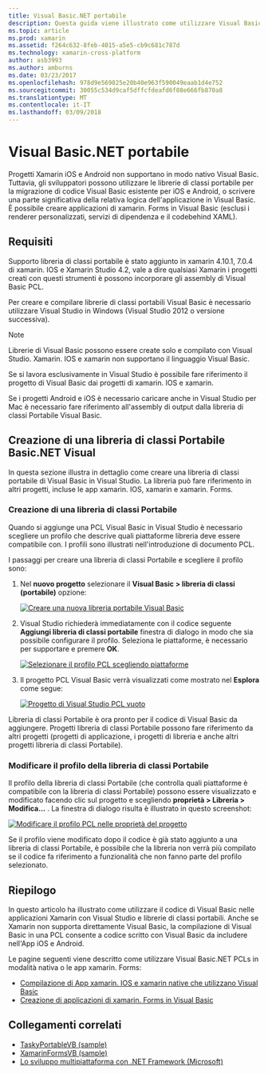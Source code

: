 ```yaml
---
title: Visual Basic.NET portabile
description: Questa guida viene illustrato come utilizzare Visual Basic per scrivere i progetti libreria di classe portabile (PCL) che possono essere usati nelle soluzioni destinate a xamarin. IOS e xamarin.
ms.topic: article
ms.prod: xamarin
ms.assetid: f264c632-8feb-4015-a5e5-cb9c681c787d
ms.technology: xamarin-cross-platform
author: asb3993
ms.author: amburns
ms.date: 03/23/2017
ms.openlocfilehash: 978d9e569825e20b40e963f590049eaab1d4e752
ms.sourcegitcommit: 30055c534d9caf5dffcfdeafd6f08e666fb870a8
ms.translationtype: MT
ms.contentlocale: it-IT
ms.lasthandoff: 03/09/2018
---
```

# <a name="portable-visual-basicnet"></a>Visual Basic.NET portabile

Progetti Xamarin iOS e Android non supportano in modo nativo Visual Basic. Tuttavia, gli sviluppatori possono utilizzare le librerie di classi portabile per la migrazione di codice Visual Basic esistente per iOS e Android, o scrivere una parte significativa della relativa logica dell'applicazione in Visual Basic. È possibile creare applicazioni di xamarin. Forms in Visual Basic (esclusi i renderer personalizzati, servizi di dipendenza e il codebehind XAML).

## <a name="requirements"></a>Requisiti

Supporto libreria di classi portabile è stato aggiunto in xamarin 4.10.1, 7.0.4 di xamarin. IOS e Xamarin Studio 4.2, vale a dire qualsiasi Xamarin i progetti creati con questi strumenti è possono incorporare gli assembly di Visual Basic PCL.

Per creare e compilare librerie di classi portabili Visual Basic è necessario utilizzare Visual Studio in Windows (Visual Studio 2012 o versione successiva).

> [!NOTE]
> Librerie di Visual Basic possono essere create solo e compilato con Visual Studio. Xamarin. IOS e xamarin non supportano il linguaggio Visual Basic.
>
> Se si lavora esclusivamente in Visual Studio è possibile fare riferimento il progetto di Visual Basic dai progetti di xamarin. IOS e xamarin.
>
> Se i progetti Android e iOS è necessario caricare anche in Visual Studio per Mac è necessario fare riferimento all'assembly di output dalla libreria di classi Portabile Visual Basic.


## <a name="creating-a-visual-basicnet-pcl"></a>Creazione di una libreria di classi Portabile Basic.NET Visual

In questa sezione illustra in dettaglio come creare una libreria di classi portabile di Visual Basic in Visual Studio.
La libreria può fare riferimento in altri progetti, incluse le app xamarin. IOS, xamarin e xamarin. Forms.

### <a name="creating-a-pcl"></a>Creazione di una libreria di classi Portabile

Quando si aggiunge una PCL Visual Basic in Visual Studio è necessario scegliere un profilo che descrive quali piattaforme libreria deve essere compatibile con. I profili sono illustrati nell'introduzione di documento PCL.

I passaggi per creare una libreria di classi Portabile e scegliere il profilo sono:

1.  Nel **nuovo progetto** selezionare il **Visual Basic > libreria di classi (portabile)** opzione:

    [![](images/image1-sml.png "Creare una nuova libreria portabile Visual Basic")](images/image1.png#lightbox)

1.  Visual Studio richiederà immediatamente con il codice seguente **Aggiungi libreria di classi portabile** finestra di dialogo in modo che sia possibile configurare il profilo. Seleziona le piattaforme, è necessario per supportare e premere **OK**.

    [![](images/image2-sml.png "Selezionare il profilo PCL scegliendo piattaforme")](images/image2.png#lightbox)

1.  Il progetto PCL Visual Basic verrà visualizzati come mostrato nel **Esplora** come segue:

    [![](images/image3-sml.png "Progetto di Visual Studio PCL vuoto")](images/image3.png#lightbox)


Libreria di classi Portabile è ora pronto per il codice di Visual Basic da aggiungere. Progetti libreria di classi Portabile possono fare riferimento da altri progetti (progetti di applicazione, i progetti di libreria e anche altri progetti libreria di classi Portabile).

### <a name="editing-the-pcl-profile"></a>Modificare il profilo della libreria di classi Portabile

Il profilo della libreria di classi Portabile (che controlla quali piattaforme è compatibile con la libreria di classi Portabile) possono essere visualizzato e modificato facendo clic sul progetto e scegliendo **proprietà > Libreria > Modifica...** . La finestra di dialogo risulta è illustrato in questo screenshot:

 [![](images/image4-sml.png "Modificare il profilo PCL nelle proprietà del progetto")](images/image4.png#lightbox)

Se il profilo viene modificato dopo il codice è già stato aggiunto a una libreria di classi Portabile, è possibile che la libreria non verrà più compilato se il codice fa riferimento a funzionalità che non fanno parte del profilo selezionato.


## <a name="summary"></a>Riepilogo

In questo articolo ha illustrato come utilizzare il codice di Visual Basic nelle applicazioni Xamarin con Visual Studio e librerie di classi portabili. Anche se Xamarin non supporta direttamente Visual Basic, la compilazione di Visual Basic in una PCL consente a codice scritto con Visual Basic da includere nell'App iOS e Android.

Le pagine seguenti viene descritto come utilizzare Visual Basic.NET PCLs in modalità nativa o le app xamarin. Forms:

- [Compilazione di App xamarin. IOS e xamarin native che utilizzano Visual Basic](native-apps.md)
- [Creazione di applicazioni di xamarin. Forms in Visual Basic](xamarin-forms.md)


## <a name="related-links"></a>Collegamenti correlati

- [TaskyPortableVB (sample)](https://github.com/xamarin/mobile-samples/tree/master/VisualBasic/TaskyPortableVB)
- [XamarinFormsVB (sample)](https://github.com/xamarin/mobile-samples/tree/master/VisualBasic/XamarinFormsVB)
- [Lo sviluppo multipiattaforma con .NET Framework (Microsoft)](http://msdn.microsoft.com/en-us/library/gg597391(v=vs.110).aspx)